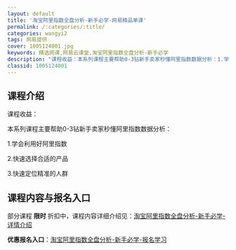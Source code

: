 ```yaml
---
layout: default
title: '淘宝阿里指数全盘分析-新手必学-网易精品单课'
permalink: /:categories/:title/
categories: wangyi2
tags: 网易提供
cover: 1005124001.jpg
keywords: 精选网课,网易云课堂,淘宝阿里指数全盘分析-新手必学
description: "课程收益：本系列课程主要帮助0-3钻新手卖家秒懂阿里指数数据分析：1.学会利用好阿里指数2.快速选择合适的产品3.快速定位精准的人群淘宝阿里指数全盘分析-新手必学"
classid: 1005124001
---
```


## 课程介绍

课程收益：

本系列课程主要帮助0-3钻新手卖家秒懂阿里指数数据分析：



1.学会利用好阿里指数



2.快速选择合适的产品



3.快速定位精准的人群

## 课程内容与报名入口

部分课程 **限时** 折扣中，课程内容详细介绍见：[淘宝阿里指数全盘分析-新手必学-详情介绍](https://study.163.com/course/introduction/1005124001.htm?share=1&shareId=1025206652&utm_campaign=share&utm_medium=iphoneShare&utm_source=&utm_u=1025206652)

**优惠报名入口**：[淘宝阿里指数全盘分析-新手必学-报名学习](https://study.163.com/course/introduction/1005124001.htm?share=1&shareId=1025206652&utm_campaign=share&utm_medium=iphoneShare&utm_source=&utm_u=1025206652)

